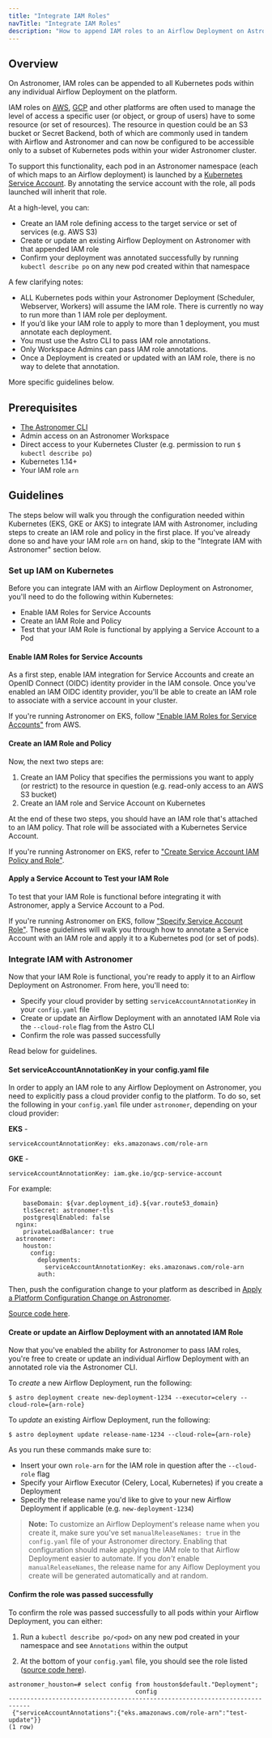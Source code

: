 ```yaml
---
title: "Integrate IAM Roles"
navTitle: "Integrate IAM Roles"
description: "How to append IAM roles to an Airflow Deployment on Astronomer."
---
```


## Overview

On Astronomer, IAM roles can be appended to all Kubernetes pods within any individual Airflow Deployment on the platform.

IAM roles on [AWS](https://aws.amazon.com/iam/faqs/), [GCP](https://cloud.google.com/iam/docs/overview) and other platforms are often used to manage the level of access a specific user (or object, or group of users) have to some resource (or set of resources). The resource in question could be an S3 bucket or Secret Backend, both of which are commonly used in tandem with Airflow and Astronomer and can now be configured to be accessible only to a subset of Kubernetes pods within your wider Astronomer cluster.

To support this functionality, each pod in an Astronomer namespace (each of which maps to an Airflow deployment) is launched by a [Kubernetes Service Account](https://kubernetes.io/docs/tasks/configure-pod-container/configure-service-account/). By annotating the service account with the role, all pods launched will inherit that role.

At a high-level, you can:

* Create an IAM role defining access to the target service or set of services (e.g. AWS S3)
* Create or update an existing Airflow Deployment on Astronomer with that appended IAM role
* Confirm your deployment was annotated successfully by running `kubectl describe po` on any new pod created within that namespace

A few clarifying notes:

* ALL Kubernetes pods within your Astronomer Deployment (Scheduler, Webserver, Workers) will assume the IAM role. There is currently no way to run more than 1 IAM role per deployment.
* If you’d like your IAM role to apply to more than 1 deployment, you must annotate each deployment.
* You must use the Astro CLI to pass IAM role annotations.
* Only Workspace Admins can pass IAM role annotations.
* Once a Deployment is created or updated with an IAM role, there is no way to delete that annotation.

More specific guidelines below.

## Prerequisites

* [The Astronomer CLI](/docs/enterprise/v0.16/develop/cli-quickstart/)
* Admin access on an Astronomer Workspace
* Direct access to your Kubernetes Cluster (e.g. permission to run `$ kubectl describe po`)
* Kubernetes 1.14+
* Your IAM role `arn`

## Guidelines

The steps below will walk you through the configuration needed within Kubernetes (EKS, GKE or AKS) to integrate IAM with Astronomer, including steps to create an IAM role and policy in the first place. If you've already done so and have your IAM role `arn` on hand, skip to the "Integrate IAM with Astronomer" section below.

### Set up IAM on Kubernetes

Before you can integrate IAM with an Airflow Deployment on Astronomer, you'll need to do the following within Kubernetes:

- Enable IAM Roles for Service Accounts
- Create an IAM Role and Policy
- Test that your IAM Role is functional by applying a Service Account to a Pod

#### Enable IAM Roles for Service Accounts

As a first step, enable IAM integration for Service Accounts and create an OpenID Connect (OIDC) identity provider in the IAM console. Once you've enabled an IAM OIDC identity provider, you'll be able to create an IAM role to associate with a service account in your cluster.

If you're running Astronomer on EKS, follow ["Enable IAM Roles for Service Accounts"](https://docs.aws.amazon.com/eks/latest/userguide/enable-iam-roles-for-service-accounts.html) from AWS.

#### Create an IAM Role and Policy

Now, the next two steps are:

1. Create an IAM Policy that specifies the permissions you want to apply (or restrict) to the resource in question (e.g. read-only access to an AWS S3 bucket)
2. Create an IAM role and Service Account on Kubernetes

At the end of these two steps, you should have an IAM role that's attached to an IAM policy. That role will be associated with a Kubernetes Service Account.

If you're running Astronomer on EKS, refer to ["Create Service Account IAM Policy and Role"](https://docs.aws.amazon.com/eks/latest/userguide/create-service-account-iam-policy-and-role.html).

#### Apply a Service Account to Test your IAM Role

To test that your IAM Role is functional before integrating it with Astronomer, apply a Service Account to a Pod.

If you're running Astronomer on EKS, follow ["Specify Service Account Role"](https://docs.aws.amazon.com/eks/latest/userguide/specify-service-account-role.html). These guidelines will walk you through how to annotate a Service Account with an IAM role and apply it to a Kubernetes pod (or set of pods).

### Integrate IAM with Astronomer

Now that your IAM Role is functional, you're ready to apply it to an Airflow Deployment on Astronomer. From here, you'll need to:

- Specify your cloud provider by setting `serviceAccountAnnotationKey` in your `config.yaml` file
- Create or update an Airflow Deployment with an annotated IAM Role via the `--cloud-role` flag from the Astro CLI
- Confirm the role was passed successfully

Read below for guidelines.

#### Set serviceAccountAnnotationKey in your config.yaml file

In order to apply an IAM role to any Airflow Deployment on Astronomer, you need to explicitly pass a cloud provider config to the platform. To do so, set the following in your `config.yaml` file under `astronomer`, depending on your cloud provider:

**EKS** -

```
serviceAccountAnnotationKey: eks.amazonaws.com/role-arn
```

**GKE** -

```
serviceAccountAnnotationKey: iam.gke.io/gcp-service-account
```

For example:

```global:
    baseDomain: ${var.deployment_id}.${var.route53_domain}
    tlsSecret: astronomer-tls
    postgresqlEnabled: false
  nginx:
    privateLoadBalancer: true
  astronomer:
    houston:
      config:
        deployments:
          serviceAccountAnnotationKey: eks.amazonaws.com/role-arn
        auth:
```

Then, push the configuration change to your platform as described in [Apply a Platform Configuration Change on Astronomer](https://www.astronomer.io/docs/enterprise/stable/manage-astronomer/apply-platform-config).


[Source code here](https://github.com/astronomer/docs/blob/main/enterprise/next/reference/default.yaml#L576).

#### Create or update an Airflow Deployment with an annotated IAM Role

Now that you've enabled the ability for Astronomer to pass IAM roles, you're free to create or update an individual Airflow Deployment with an annotated role via the Astronomer CLI.

To _create_ a new Airflow Deployment, run the following:

```
$ astro deployment create new-deployment-1234 --executor=celery --cloud-role={arn-role}
```

To _update_ an existing Airflow Deployment, run the following:

```
$ astro deployment update release-name-1234 --cloud-role={arn-role}
```

As you run these commands make sure to:

- Insert your own `role-arn` for the IAM role in question after the `--cloud-role` flag
- Specify your Airflow Executor (Celery, Local, Kubernetes) if you create a Deployment
- Specify the release name you'd like to give to your new Airflow Deployment if applicable (e.g. `new-deployment-1234`)

> **Note:** To customize an Airflow Deployment's release name when you create it, make sure you've set `manualReleaseNames: true` in the `config.yaml` file of your Astronomer directory. Enabling that configuration should make applying the IAM role to that Airflow Deployment easier to automate. If you _don't_ enable `manualReleaseNames`, the release name for any Aiflow Deployment you create will be generated automatically and at random.

#### Confirm the role was passed successfully

To confirm the role was passed successfully to all pods within your Airflow Deployment, you can either:

1. Run a `kubectl describe po/<pod>` on any new pod created in your namespace and see `Annotations` within the output

2. At the bottom of your `config.yaml` file, you should see the role listed ([source code here](https://github.com/astronomer/docs/blob/082e949/enterprise/next/reference/default.yaml#L587-L590)).

```
astronomer_houston=# select config from houston$default."Deployment";
                                   config
----------------------------------------------------------------------------
 {"serviceAccountAnnotations":{"eks.amazonaws.com/role-arn":"test-update"}}
(1 row)
```
